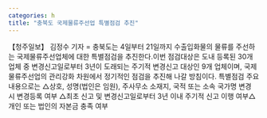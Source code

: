 ```yaml
---
categories: h
title: "충북도 국제물류주선업 특별점검 추진"
---
```

【청주일보】 김정수 기자 = 충북도는 4일부터 21일까지 수출입화물의 물류를 주선하는 국제물류주선업체에 대한 특별점검을 추진한다.이번 점검대상은 도내 등록된 30개 업체 중 변경신고일로부터 3년이 도래되는 주기적 변경신고 대상인 9개 업체이며, 국제물류주선업의 관리강화 차원에서 정기적인 점검을 추진해 나갈 방침이다. 특별점검 주요내용으로는 △상호, 성명(법인은 임원), 주사무소 소재지, 국적 또는 소속 국가명 변경 시 변경등록 여부 △최초 신고 및 변경신고일로부터 3년 이내 주기적 신고 이행 여부△개인 또는 법인의 자본금 충족 여부
